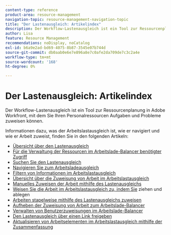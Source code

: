 ```yaml
---
content-type: reference
product-area: resource-management
navigation-topic: resource-management-navigation-topic
title: "Der Lastenausgleich: Artikelindex"
description: Der Workflow-Lastenausgleich ist ein Tool zur Ressourcenplanung in Adobe Workfront, mit dem Sie Ihren Personalressourcen Aufgaben und Probleme zuweisen können.
author: Lisa
feature: Resource Management
recommendations: noDisplay, noCatalog
exl-id: b6a9e2ad-bd69-4075-8b87-3545e07b744d
source-git-commit: db0aab0e6e7e896a8e7c0afe2da709de7c3c2a4e
workflow-type: tm+mt
source-wordcount: '168'
ht-degree: 0%

---
```


# Der Lastenausgleich: Artikelindex

<!--Audited: 12/2023-->

Der Workflow-Lastenausgleich ist ein Tool zur Ressourcenplanung in Adobe Workfront, mit dem Sie Ihren Personalressourcen Aufgaben und Probleme zuweisen können.

Informationen dazu, was der Arbeitslastausgleich ist, wie er navigiert und wie er Arbeit zuweist, finden Sie in den folgenden Artikeln:

* [Übersicht über den Lastenausgleich](../../resource-mgmt/workload-balancer/overview-workload-balancer.md)
* [Für die Verwaltung der Ressourcen im Arbeitslade-Balancer benötigter Zugriff](../../resource-mgmt/workload-balancer/access-needed-manage-resources-balancer.md)
* [Suchen Sie den Lastenausgleich](../../resource-mgmt/workload-balancer/locate-workload-balancer.md)
* [Navigieren Sie zum Arbeitsladeausgleich](../../resource-mgmt/workload-balancer/navigate-the-workload-balancer.md)
* [Filtern von Informationen im Arbeitslastausgleich](../../resource-mgmt/workload-balancer/filter-information-workload-balancer.md)
* [Übersicht über die Zuweisung von Arbeit im Arbeitslastausgleich](../../resource-mgmt/workload-balancer/assign-work-in-workload-balancer.md)
* [Manuelles Zuweisen der Arbeit mithilfe des Lastenausgleichs](../../resource-mgmt/workload-balancer/assign-work-in-workload-balancer-manually.md)
* [Weisen Sie die Arbeit im Arbeitslastausgleich zu, indem Sie](../../resource-mgmt/workload-balancer/assign-work-in-workload-balancer-by-drag-and-drop.md) ziehen und ablegen
* [Arbeiten stapelweise mithilfe des Lastenausgleichs zuweisen](../../resource-mgmt/workload-balancer/assign-work-in-workload-balancer-in-bulk.md)
* [Aufheben der Zuweisung von Arbeit zum Arbeitslade-Balancer](../../resource-mgmt/workload-balancer/unassign-work-in-workload-balancer.md)
* [Verwalten von Benutzerzuweisungen im Arbeitslade-Balancer](../../resource-mgmt/workload-balancer/manage-user-allocations-workload-balancer.md)
* [Den Lastenausgleich über einen Link freigeben](../../resource-mgmt/workload-balancer/share-link-for-workload-balancer.md)
* [Aktualisieren von Arbeitselementen im Arbeitslastausgleich mithilfe der Zusammenfassung](../../resource-mgmt/workload-balancer/update-items-in-summary-panel-in-workload-balancer.md)
